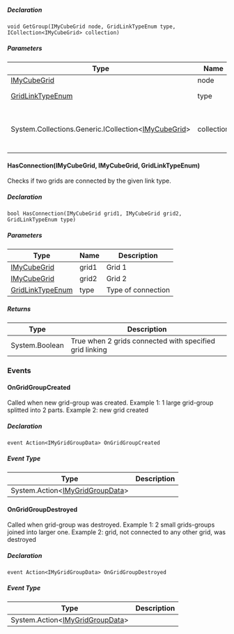 ##### Declaration

```
void GetGroup(IMyCubeGrid node, GridLinkTypeEnum type, ICollection<IMyCubeGrid> collection)
```

##### Parameters

| Type | Name | Description |
| --- | --- | --- |
| [IMyCubeGrid](https://keensoftwarehouse.github.io/SpaceEngineersModAPI/api/VRage.Game.ModAPI.IMyCubeGrid.html) | node | One of grid |
| [GridLinkTypeEnum](https://keensoftwarehouse.github.io/SpaceEngineersModAPI/api/VRage.Game.ModAPI.GridLinkTypeEnum.html) | type | Type of grid linking |
| System.Collections.Generic.ICollection<[IMyCubeGrid](https://keensoftwarehouse.github.io/SpaceEngineersModAPI/api/VRage.Game.ModAPI.IMyCubeGrid.html)\> | collection | Collection where connected grids would be added |

#### HasConnection(IMyCubeGrid, IMyCubeGrid, GridLinkTypeEnum)

Checks if two grids are connected by the given link type.

##### Declaration

```
bool HasConnection(IMyCubeGrid grid1, IMyCubeGrid grid2, GridLinkTypeEnum type)
```

##### Parameters

| Type | Name | Description |
| --- | --- | --- |
| [IMyCubeGrid](https://keensoftwarehouse.github.io/SpaceEngineersModAPI/api/VRage.Game.ModAPI.IMyCubeGrid.html) | grid1 | Grid 1 |
| [IMyCubeGrid](https://keensoftwarehouse.github.io/SpaceEngineersModAPI/api/VRage.Game.ModAPI.IMyCubeGrid.html) | grid2 | Grid 2 |
| [GridLinkTypeEnum](https://keensoftwarehouse.github.io/SpaceEngineersModAPI/api/VRage.Game.ModAPI.GridLinkTypeEnum.html) | type | Type of connection |

##### Returns

| Type | Description |
| --- | --- |
| System.Boolean | True when 2 grids connected with specified grid linking |

### Events

#### OnGridGroupCreated

Called when new grid-group was created. Example 1: 1 large grid-group splitted into 2 parts. Example 2: new grid created

##### Declaration

```
event Action<IMyGridGroupData> OnGridGroupCreated
```

##### Event Type

| Type | Description |
| --- | --- |
| System.Action<[IMyGridGroupData](https://keensoftwarehouse.github.io/SpaceEngineersModAPI/api/VRage.Game.ModAPI.IMyGridGroupData.html)\> |     |

#### OnGridGroupDestroyed

Called when grid-group was destroyed. Example 1: 2 small grids-groups joined into larger one. Example 2: grid, not connected to any other grid, was destroyed

##### Declaration

```
event Action<IMyGridGroupData> OnGridGroupDestroyed
```

##### Event Type

| Type | Description |
| --- | --- |
| System.Action<[IMyGridGroupData](https://keensoftwarehouse.github.io/SpaceEngineersModAPI/api/VRage.Game.ModAPI.IMyGridGroupData.html)\> |     |